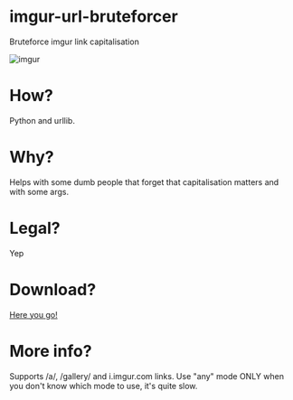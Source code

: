 # imgur-url-bruteforcer
Bruteforce imgur link capitalisation

![imgur](https://user-images.githubusercontent.com/79367505/121015754-02c59800-c7a4-11eb-8332-6d961f5fc234.png)

# How?
Python and urllib.
# Why?
Helps with some dumb people that forget that capitalisation matters and with some args.
# Legal?
Yep
# Download?
[Here you go!](https://drive.google.com/file/d/1cJ9EcpDcQUG_nEXkKqtYeAc5K5Js3tQ0/view?usp=sharing)
# More info?
Supports /a/, /gallery/ and i.imgur.com links. Use "any" mode ONLY when you don't know which mode to use, it's quite slow.

